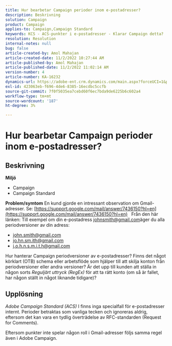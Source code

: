 ```yaml
---
title: Hur bearbetar Campaign perioder inom e-postadresser?
description: Beskrivning
solution: Campaign
product: Campaign
applies-to: Campaign,Campaign Standard
keywords: KCS - ACS-punkter i e-postadresser - Klarar Campaign detta?
resolution: Resolution
internal-notes: null
bug: false
article-created-by: Amol Mahajan
article-created-date: 11/2/2022 10:27:44 AM
article-published-by: Amol Mahajan
article-published-date: 11/2/2022 11:02:14 AM
version-number: 4
article-number: KA-16232
dynamics-url: https://adobe-ent.crm.dynamics.com/main.aspx?forceUCI=1&pagetype=entityrecord&etn=knowledgearticle&id=74c5a6f6-985a-ed11-9561-6045bd006a22
exl-id: 423063eb-f696-4de6-8385-16ecdbc5ccfb
source-git-commit: 7f0f5035ea7cebd60f6ec7bda9de6225b6c602a4
workflow-type: tm+mt
source-wordcount: '187'
ht-degree: 3%

---
```


# Hur bearbetar Campaign perioder inom e-postadresser?

## Beskrivning

<b>Miljö</b>
- Campaign
- Campaign Standard



<b>Problem/symtom</b>
En kund gjorde en intressant observation om Gmail-adresser. Se: [https://support.google.com/mail/answer/7436150?hl=en](https://support.google.com/mail/answer/7436150?hl=en)
 
Från den här länken: Till exempel om din e-postadress [johnsmith@gmail.com](mailto:johnsmith@gmail.com)äger du alla periodversioner av din adress:

- [john.smith@gmail.com](mailto:john.smith@gmail.com)
- [jo.hn.sm.ith@gmail.com](mailto:jo.hn.sm.ith@gmail.com)
- [j.o.h.n.s.m.i.t.h@gmail.com](mailto:j.o.h.n.s.m.i.t.h@gmail.com)


Hur hanterar Campaign periodversioner av e-postadresser? Finns det något körklart (OTB) schema eller arbetsflöde som hjälper till att skilja konton från periodversioner eller andra versioner? Är det upp till kunden att ställa in någon sorts *Reguljärt uttryck (RegEx)* för att ta rätt konto (om så är fallet, har någon ställt in något liknande tidigare)?


## Upplösning


*Adobe Campaign Standard (ACS)* I finns inga specialfall för e-postadresser internt. Perioder betraktas som vanliga tecken och ignoreras aldrig, eftersom det kan vara en tydlig överträdelse av RFC-standarden (Request for Comments).

Eftersom punkter inte spelar någon roll i Gmail-adresser följs samma regel även i Adobe Campaign.
